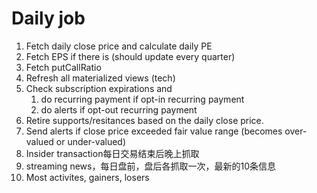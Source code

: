 # Daily job
1. Fetch daily close price and calculate daily PE
2. Fetch EPS if there is (should update every quarter)
3. Fetch putCallRatio
4. Refresh all materialized views (tech)
5. Check subscription expirations and 
   1. do recurring payment if opt-in recurring payment
   2. do alerts if opt-out recurring payment
6. Retire supports/resitances based on the daily close price.
7. Send alerts if close price exceeded fair value range (becomes over-valued or under-valued)
8. Insider transaction每日交易结束后晚上抓取
9. streaming news，每日盘前，盘后各抓取一次，最新的10条信息
10. Most activites, gainers, losers